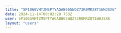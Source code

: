 ```yaml
---
title: "SP106GVHTZMSPTYAGAB065WQZ73R0MRZ8T1WHJSX6"
date: 2024-11-14T00:02:28.753Z
user: SP106GVHTZMSPTYAGAB065WQZ73R0MRZ8T1WHJSX6
layout: "users"
---
```

    